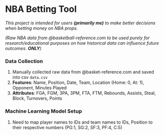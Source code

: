 # NBA Betting Tool
*This project is intended for users **(primarily me)** to make better decisions when betting money on NBA props.*

*(Raw NBA data from @basketball-reference.com to be used purely for research/educational purposes on how historical data can influence future outcomes. **ONLY**)*

### Data Collection
1. Manually collected raw data from @basket-reference.com and saved into csv `data.csv`
2. **Features**: Name, Position, Date, Team, Location (Home: 0, At: 1), Opponent, Minutes Played
3. **Attributes**: FGA, FGM, 3PA, 3PM, FTA, FTM, Rebounds, Assists, Steal, Block, Turnovers, Points

### Machine Learning Model Setup
1. Need to map player names to IDs and team names to IDs, Position to their respective numbers (PG:1, SG:2, SF:3, PF:4, C:5)


